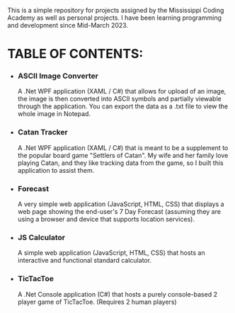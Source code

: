 <p>This is a simple repository for projects assigned by the Mississippi Coding Academy as well as personal projects.
I have been learning programming and development since Mid-March 2023.</p>

<h1>TABLE OF CONTENTS:</h1>
<ul>
  <li><h3>ASCII Image Converter</h3> A .Net WPF application (XAML / C#) that allows for upload of an image, the image is then converted into ASCII symbols and partially viewable through the application. You can export the data as a .txt file to view the whole image in Notepad.</li>

<li><h3>Catan Tracker</h3> A .Net WPF application (XAML / C#) that is meant to be a supplement to the popular board game "Settlers of Catan". My wife and her family love playing Catan, and they like tracking data from the game, so I built this application to assist them.</li>

<li><h3>Forecast</h3> A very simple web application (JavaScript, HTML, CSS) that displays a web page showing the end-user's 7 Day Forecast (assuming they are using a browser and device that supports location services).</li>

<li><h3>JS Calculator</h3> A simple web application (JavaScript, HTML, CSS) that hosts an interactive and functional standard calculator.</li>

<li><h3>TicTacToe</h3> A .Net Console application (C#) that hosts a purely console-based 2 player game of TicTacToe. (Requires 2 human players)</li>
</ul>
